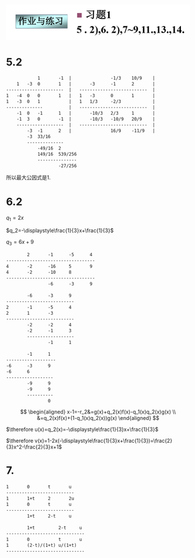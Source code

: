 ![](2020-10-14-18-38-42.png)

# 5.2

                1       -1  |               -1/3    10/9    |   
        1   -3  0       1   |       -3      -1      2       |
    ----------------------  |   --------------------------  |
    1   -4  0   0       1   |   1   -3      0       1       |
    1   -3  0   1           |   1   1/3     -2/3            |
    --------------          |   --------------------------  |
        -1  0   -1      1   |       -10/3   2/3     1       |
        -1  3   0       -1  |       -10/3   -10/9   20/9    |
        ------------------  |   --------------------------  |
            -3  -1      2   |               16/9    -11/9   |
            -3  33/16
            --------------
                -49/16  2
                149/16  539/256
                ---------------
                        -27/256

所以最大公因式是1.

# 6.2

$q_1=2x$

$q_2=-\displaystyle\frac{1}{3}x+\frac{1}{3}$

$q_3=6x+9$

            2       -1      -5      4
    ----------------------------------
    4       -2      -16     5       9
    4       -2      -10     8
    ----------------------------------
                    -6      -3      9

            -6      -3      9
    --------------------------
    2       -1      -5      4
    2       1       -3
    --------------------------
            -2      -2      4
            -2      -1      3
            ------------------
                    -1      1

            -1      1
    -------------------
    -6      -3      9
    -6      6
    ------------------
            -9      9
            -9      9
            ----------
                    0


$$
\begin{aligned}
x-1=-r_2&=g(x)+q_2(x)f(x)-q_1(x)q_2(x)g(x) \\
&=q_2(x)f(x)+(1-q_1(x)q_2(x))g(x)
\end{aligned}
$$

$\therefore u(x)=q_2(x)=-\displaystyle\frac{1}{3}x+\frac{1}{3}$

$\therefore v(x)=1-2x(-\displaystyle\frac{1}{3}x+\frac{1}{3})=\frac{2}{3}x^2-\frac{2}{3}x+1$


# 7.

    1       0       t       u
    --------------------------
    1       1+t     2       2u
    1       0       t       u
    --------------------------
            1+t     2-t     u

            1+t         2-t     u
    ------------------------------
    1       0           t       u
    1       (2-t)/(1+t) u/(1+t)
    ------------------------------
    